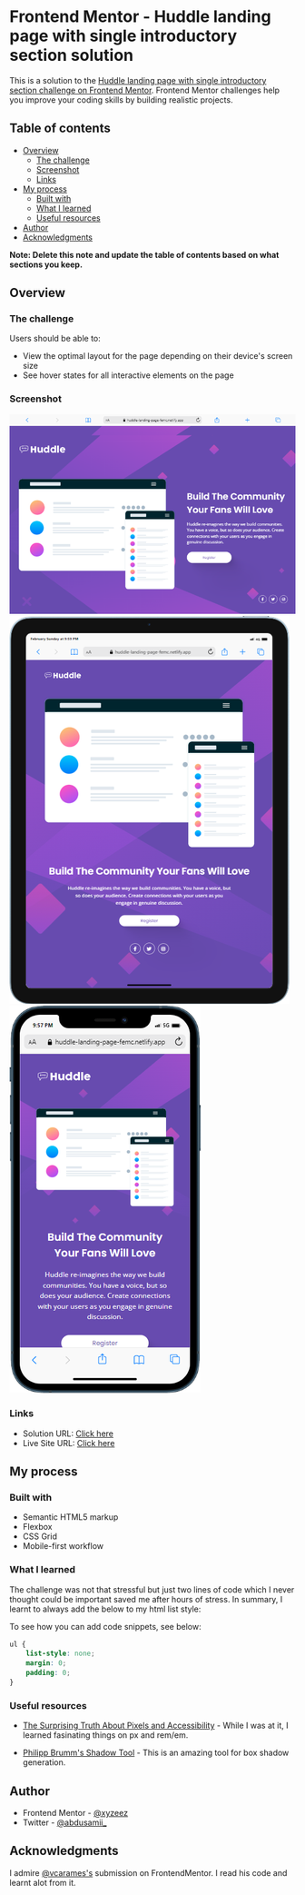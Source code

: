 # Frontend Mentor - Huddle landing page with single introductory section solution

This is a solution to the [Huddle landing page with single introductory section challenge on Frontend Mentor](https://www.frontendmentor.io/challenges/huddle-landing-page-with-a-single-introductory-section-B_2Wvxgi0). Frontend Mentor challenges help you improve your coding skills by building realistic projects. 

## Table of contents

- [Overview](#overview)
  - [The challenge](#the-challenge)
  - [Screenshot](#screenshot)
  - [Links](#links)
- [My process](#my-process)
  - [Built with](#built-with)
  - [What I learned](#what-i-learned)
  - [Useful resources](#useful-resources)
- [Author](#author)
- [Acknowledgments](#acknowledgments)

**Note: Delete this note and update the table of contents based on what sections you keep.**

## Overview

### The challenge

Users should be able to:

- View the optimal layout for the page depending on their device's screen size
- See hover states for all interactive elements on the page

### Screenshot

![](./Screenshots/Desktop.png)
![](./Screenshots/Tablet.png)
![](./Screenshots/mobile.png)

### Links

- Solution URL: [Click here](https://www.frontendmentor.io/solutions/responsive-huddle-landing-page-with-single-introductory-section-3YPhE6DAqq)
- Live Site URL: [Click here](https://huddle-landing-page-femc.netlify.app/)

## My process

### Built with

- Semantic HTML5 markup
- Flexbox
- CSS Grid
- Mobile-first workflow

### What I learned

The challenge was not that stressful but just two lines of code which I never thought could be important saved me after hours of stress. In summary, I learnt to always add the below to my html list style: 

To see how you can add code snippets, see below:

```css
ul {
    list-style: none;
    margin: 0;
    padding: 0;
}
```

### Useful resources

- [The Surprising Truth About Pixels and Accessibility](https://www.joshwcomeau.com/css/surprising-truth-about-pixels-and-accessibility/) - While I was at it, I learned fasinating things on px and rem/em.

- [Philipp Brumm's Shadow Tool](https://shadows.brumm.af/) - This is an amazing tool for box shadow generation.

## Author

- Frontend Mentor - [@xyzeez](https://www.frontendmentor.io/profile/xyzeez)
- Twitter - [@abdusamii_](https://twitter.com/abdusamii_)


## Acknowledgments

I admire [@vcarames's](https://www.frontendmentor.io/solutions/huddle-landing-page-with-a-single-introductory-section-Q-dPj8AN6J) submission on FrontendMentor. I read his code and learnt alot from it.
